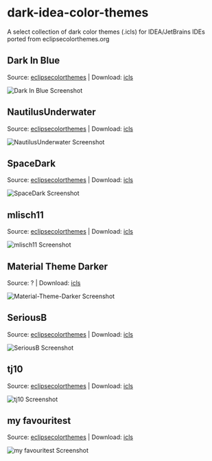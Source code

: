 # dark-idea-color-themes
A select collection of dark color themes (.icls) for IDEA/JetBrains IDEs ported from eclipsecolorthemes.org

## Dark In Blue
Source: [eclipsecolorthemes](http://www.eclipsecolorthemes.org/?view=theme&id=56227) | Download: [icls](https://github.com/nickmcummins/dark-idea-color-themes/raw/master/icls/Dark-In-Blue.png)

![Dark In Blue Screenshot](https://raw.githubusercontent.com/nickmcummins/dark-idea-color-themes/master/screenshots/Dark-In-Blue.png)


## NautilusUnderwater 
Source: [eclipsecolorthemes](http://www.eclipsecolorthemes.org/?view=theme&id=56227) | Download: [icls](https://github.com/nickmcummins/dark-idea-color-themes/raw/master/icls/NautilusUnderwater.icls)

![NautilusUnderwater Screenshot](https://raw.githubusercontent.com/nickmcummins/dark-idea-color-themes/master/screenshots/NautilusUnderwater.png)


## SpaceDark 
Source: [eclipsecolorthemes](http://www.eclipsecolorthemes.org/?view=theme&id=59226) | Download: [icls](https://github.com/nickmcummins/dark-idea-color-themes/raw/master/icls/SpaceDark.icls)

![SpaceDark Screenshot](https://raw.githubusercontent.com/nickmcummins/dark-idea-color-themes/master/screenshots/SpaceDark.png)


## mlisch11 
Source: [eclipsecolorthemes](http://www.eclipsecolorthemes.org/?view=theme&id=58926) | Download: [icls](https://github.com/nickmcummins/dark-idea-color-themes/raw/master/icls/mlisch11.icls)

![mlisch11 Screenshot](https://raw.githubusercontent.com/nickmcummins/dark-idea-color-themes/master/screenshots/mlisch11.png)

## Material Theme Darker 
Source: ? | Download: [icls](https://github.com/nickmcummins/dark-idea-color-themes/raw/master/icls/Material-Theme-Darker.icls)

![Material-Theme-Darker Screenshot](https://raw.githubusercontent.com/nickmcummins/dark-idea-color-themes/master/screenshots/Material-Theme-Darker.png)

## SeriousB
Source: [eclipsecolorthemes](http://www.eclipsecolorthemes.org/?view=theme&id=59746) | Download: [icls](https://github.com/nickmcummins/dark-idea-color-themes/raw/master/icls/SeriousB.icls)

![SeriousB Screenshot](https://raw.githubusercontent.com/nickmcummins/dark-idea-color-themes/master/screenshots/SeriousB.png)

## tj10
Source: [eclipsecolorthemes](http://www.eclipsecolorthemes.org/?view=theme&id=57913) | Download: [icls](https://github.com/nickmcummins/dark-idea-color-themes/raw/master/icls/tj10.icls)

![tj10 Screenshot](https://raw.githubusercontent.com/nickmcummins/dark-idea-color-themes/master/screenshots/tj10.png)

## my favouritest
Source: [eclipsecolorthemes](http://www.eclipsecolorthemes.org/?view=theme&id=1290) | Download: [icls](https://github.com/nickmcummins/dark-idea-color-themes/raw/master/icls/my-favouritest.icls)

![my favouritest Screenshot](https://raw.githubusercontent.com/nickmcummins/dark-idea-color-themes/master/screenshots/my-favouritest.png)

